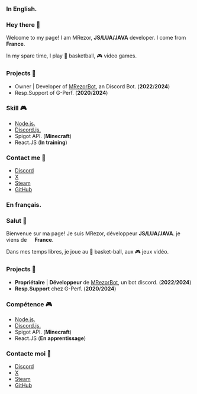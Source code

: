 ### In English.
### Hey there 👋
Welcome to my page! I am MRezor, **JS/LUA/JAVA** developer. I come from <img src="https://camo.githubusercontent.com/b99c6bb68502463513120d8419bebff3a309b892d96df348e3ae22e3b3a2aaca/68747470733a2f2f696d672e69636f6e73382e636f6d2f636f6c6f722f313034382f6672616e63652d63697263756c61722e706e67" width="13" data-canonical-src="https://img.icons8.com/color/1048/france-circular.png" style="max-width: 100%;"> **France**.

In my spare time, I play 🏀 basketball, 🎮 video games.


### Projects 💎
- Owner | Developer of [MRezorBot](https://discord.com/api/oauth2/authorize?client_id=954292870335053835&permissions=8&scope=bot%20applications.commands), an Discord Bot. (**2022**/**2024**)
- Resp.Support of G-Perf. (**2020**/**2024**)


### Skill 🎮
- [Node.js.](https://nodejs.org/en)
- [Discord.js.](https://discord.js.org/#/)
- Spigot API. (**Minecraft**)
- React.JS (**In training**)


### Contact me 🤝
- [Discord](https://discord.gg/bNmdvUbfjB)
- [X](https://twitter.com/MrezorFR)
- [Steam](https://steamcommunity.com/id/mrezor/)
- [GitHub](https://github.com/mrezor)


### En français.
### Salut 👋
Bienvenue sur ma page! Je suis MRezor, développeur **JS/LUA/JAVA**. je viens de <img src="https://camo.githubusercontent.com/b99c6bb68502463513120d8419bebff3a309b892d96df348e3ae22e3b3a2aaca/68747470733a2f2f696d672e69636f6e73382e636f6d2f636f6c6f722f313034382f6672616e63652d63697263756c61722e706e67" width="13" data-canonical-src="https://img.icons8.com/color/1048/france-circular.png" style="max-width: 100%;"> **France**.

Dans mes temps libres, je joue au 🏀 basket-ball, aux 🎮 jeux vidéo.


### Projects 💎
- **Propriétaire** | **Développeur** de [MRezorBot](https://discord.com/api/oauth2/authorize?client_id=954292870335053835&permissions=8&scope=bot%20applications.commands), un bot discord. (**2022**/**2024**)
- **Resp.Support** chez G-Perf. (**2020**/**2024**)


### Compétence 🎮
- [Node.js.](https://nodejs.org/en)
- [Discord.js.](https://discord.js.org/#/)
- Spigot API. (**Minecraft**)
- React.JS (**En apprentissage**)


### Contacte moi 🤝
- [Discord](https://discord.gg/bNmdvUbfjB)
- [X](https://twitter.com/MrezorFR)
- [Steam](https://steamcommunity.com/id/mrezor/)
- [GitHub](https://github.com/mrezor)
